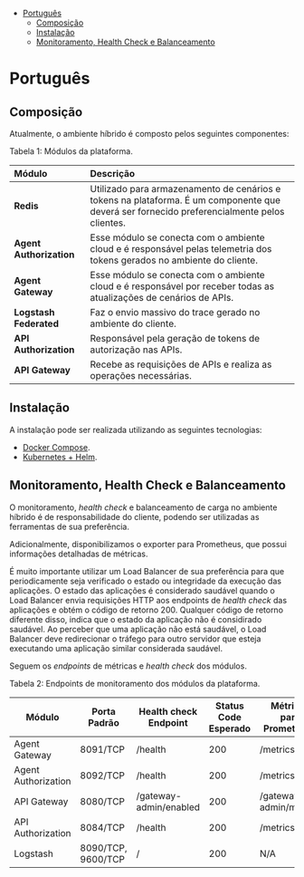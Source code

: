 <!-- TOC -->

- [Português](#português)
  - [Composição](#composição)
  - [Instalação](#instalação)
  - [Monitoramento, Health Check e Balanceamento](#monitoramento-health-check-e-balanceamento)

<!-- TOC -->

# Português

## Composição

Atualmente, o ambiente híbrido é composto pelos seguintes componentes:

Tabela 1: Módulos da plataforma.

| Módulo | Descrição |
|:---|:---|
| **Redis** | Utilizado para armazenamento de cenários e tokens na plataforma. É um componente que deverá ser fornecido preferencialmente pelos clientes. |
| **Agent Authorization** | Esse módulo se conecta com o ambiente cloud e é responsável pelas telemetria dos tokens gerados no ambiente do cliente. |
| **Agent Gateway** | Esse módulo se conecta com o ambiente cloud e é responsável por receber todas as atualizações de cenários de APIs. |
| **Logstash Federated** | Faz o envio massivo do trace gerado no ambiente do cliente. |
| **API Authorization** | Responsável pela geração de tokens de autorização nas APIs. |
| **API Gateway** | Recebe as requisições de APIs e realiza as operações necessárias. |

## Instalação

A instalação pode ser realizada utilizando as seguintes tecnologias:

* [Docker Compose](compose/README.md).
* [Kubernetes + Helm](kubernetes/README.md).

## Monitoramento, Health Check e Balanceamento

O monitoramento, *health check* e balanceamento de carga no ambiente híbrido é de responsabilidade do cliente, podendo ser utilizadas as ferramentas de sua preferência.

Adicionalmente, disponibilizamos o exporter para Prometheus, que possui informações detalhadas de métricas.

É muito importante utilizar um Load Balancer de sua preferência para que periodicamente seja verificado o estado ou integridade da execução das aplicações. O estado das aplicações é considerado saudável quando o Load Balancer envia requisições HTTP aos endpoints de *health check* das aplicações e obtém o código de retorno 200. Qualquer código de retorno diferente disso, indica que o estado da aplicação não é considirado saudável. Ao perceber que uma aplicação não está saudável, o Load Balancer deve redirecionar o tráfego para outro servidor que esteja executando uma aplicação similar considerada saudável.

Seguem os *endpoints* de métricas e *health check* dos módulos.

Tabela 2: Endpoints de monitoramento dos módulos da plataforma.

| **Módulo** | **Porta Padrão** | **Health check Endpoint** | **Status Code Esperado** | **Métricas para Prometheus** |
| --- | --- | --- | --- | --- |
| Agent Gateway | 8091/TCP | /health | 200 | /metrics |
| Agent Authorization | 8092/TCP | /health | 200 | /metrics |
| API Gateway | 8080/TCP | /gateway-admin/enabled | 200 | /gateway-admin/metrics |
| API Authorization | 8084/TCP | /health | 200 | /metrics |
| Logstash | 8090/TCP, 9600/TCP | / | 200 | N/A |

